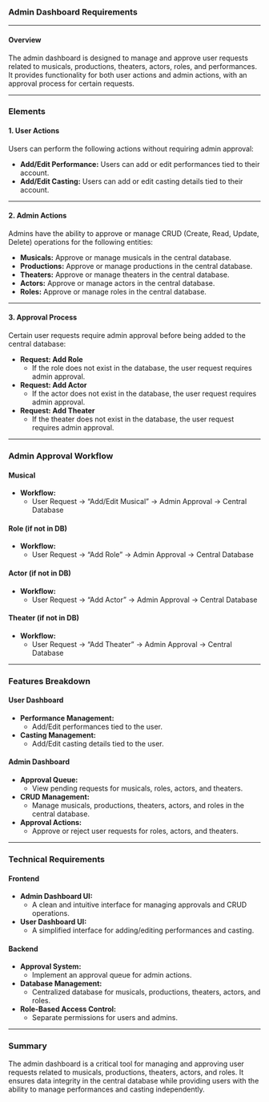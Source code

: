 ### Admin Dashboard Requirements

---

#### **Overview**

The admin dashboard is designed to manage and approve user requests related to musicals, productions, theaters, actors, roles, and performances. It provides functionality for both user actions and admin actions, with an approval process for certain requests.

---

### **Elements**

#### **1. User Actions**

Users can perform the following actions without requiring admin approval:

- **Add/Edit Performance:** Users can add or edit performances tied to their account.
- **Add/Edit Casting:** Users can add or edit casting details tied to their account.

---

#### **2. Admin Actions**

Admins have the ability to approve or manage CRUD (Create, Read, Update, Delete) operations for the following entities:

- **Musicals:** Approve or manage musicals in the central database.
- **Productions:** Approve or manage productions in the central database.
- **Theaters:** Approve or manage theaters in the central database.
- **Actors:** Approve or manage actors in the central database.
- **Roles:** Approve or manage roles in the central database.

---

#### **3. Approval Process**

Certain user requests require admin approval before being added to the central database:

- **Request: Add Role**
  - If the role does not exist in the database, the user request requires admin approval.
- **Request: Add Actor**
  - If the actor does not exist in the database, the user request requires admin approval.
- **Request: Add Theater**
  - If the theater does not exist in the database, the user request requires admin approval.

---

### **Admin Approval Workflow**

#### **Musical**

- **Workflow:**
  - User Request → “Add/Edit Musical” → Admin Approval → Central Database

#### **Role (if not in DB)**

- **Workflow:**
  - User Request → “Add Role” → Admin Approval → Central Database

#### **Actor (if not in DB)**

- **Workflow:**
  - User Request → “Add Actor” → Admin Approval → Central Database

#### **Theater (if not in DB)**

- **Workflow:**
  - User Request → “Add Theater” → Admin Approval → Central Database

---

### **Features Breakdown**

#### **User Dashboard**

- **Performance Management:**
  - Add/Edit performances tied to the user.
- **Casting Management:**
  - Add/Edit casting details tied to the user.

#### **Admin Dashboard**

- **Approval Queue:**
  - View pending requests for musicals, roles, actors, and theaters.
- **CRUD Management:**
  - Manage musicals, productions, theaters, actors, and roles in the central database.
- **Approval Actions:**
  - Approve or reject user requests for roles, actors, and theaters.

---

### **Technical Requirements**

#### **Frontend**

- **Admin Dashboard UI:**
  - A clean and intuitive interface for managing approvals and CRUD operations.
- **User Dashboard UI:**
  - A simplified interface for adding/editing performances and casting.

#### **Backend**

- **Approval System:**
  - Implement an approval queue for admin actions.
- **Database Management:**
  - Centralized database for musicals, productions, theaters, actors, and roles.
- **Role-Based Access Control:**
  - Separate permissions for users and admins.

---

### **Summary**

The admin dashboard is a critical tool for managing and approving user requests related to musicals, productions, theaters, actors, and roles. It ensures data integrity in the central database while providing users with the ability to manage performances and casting independently.
